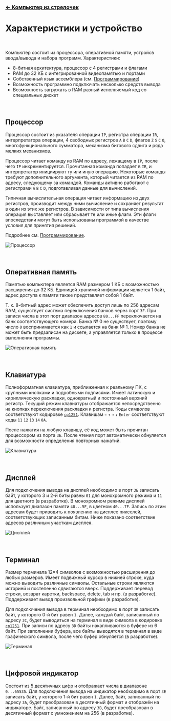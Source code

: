 ﻿### [← Компьютер из стрелочек](README.md)

# Характеристики и устройство
<br>

Компьютер состоит из процессора, оперативной памяти, устройсв ввода/вывода и набора программ. Характеристики:
- 8-битная архитектура, процессор с 4 регистрами и флагами
- RAM до 32 КБ с интегрированной видеопамятью и портами
- Собственный язык ассемблера (см. [Программирование](programming.md))
- Возможность программно подключать несколько средств вывода
- Возможность загружать в RAM разный исполняемый код со специальных дискет
<br><br><br>


## Процессор
Процессор состоит из указателя операции `IP`, регистра операции `IR`, интерпретатора операции, 4 свободных регистров `A` `B` `C` `D`, флагов `Z` `S` `C` `O`, многофункционального сумматора, механизма битового сдвига и ряда мелких механизмов.

Процессор читает команду из RAM по адресу, лежащему в `IP`, после чего `IP` инкрементируется. Прочитанная команда попадает в `IR`, и интерпретатор инициируют ту или иную операцию. Некоторые команды требуют дополнительного аргумента, который читается из RAM по адресу, следующему за командой. Команды активно работают с регистрами `A` `B` `C` `D`, подготавливая данные для вычислений.

Типичная вычислительная операция читает информацию из двух регистров, производит между ними вычисление и сохраняет результат в один из этих же регистров. В зависимости от типа вычисления операция выставляет или сбрасывает те или иные флаги. Эти флаги впоследствии могут быть использованы программой в качестве условия для принятия решений.

Подробнее см. [Программирование](programming.md).

![Процессор](img/cpu.jpg)
<br><br><br>


## Оперативная память
Памятью компьютера является RAM размером 1 КБ с возможностью расширения до 32 КБ. Единицей хранимой информации является 1 байт, адрес доступа к памяти также представляет собой 1 байт.

Т. к. 8-битный адрес может обеспечить доступ лишь по 256 адресам RAM, существует система переключения банков через порт `3F`. При записи числа в этот порт диапазон адресов `80...FF` переключается на банк соответствующего номера. Банка № 0 не существует, поэтому число `0` воспринимается как `1` и ссылается на банк № 1. Номер банка не может быть предзаписан на дискете, а управляется только в процессе выполнения программы.

![Оперативная память](img/ram.jpg)
<br><br><br>


## Клавиатура
Полноформатная клавиатура, приближенная к реальному ПК, с крупными кнопками и подробными подписями. Имеет латинскую и кириллическую раскладки, однократный и постоянный верхний регистр. Текущий режим клавиатуры отображается непосредственно на кнопках переключения раскладки и регистра. Коды символов соответствуют кодировке [`cp1251`](https://ru.wikipedia.org/wiki/Windows-1251). Клавишам `←` `↑` `→` `↓` `Enter` соответствуют коды `11` `12` `13` `14` `0A`.

После нажатия на любую клавишу, её код может быть прочитан процессором из порта `3E`. После чтения порт автоматически обнуляется для возможности определения повторных нажатий.

![Клавиатура](img/keyboard.jpg)
<br><br><br>


## Дисплей
Для подключения вывода на дисплей необходимо в порт `3E` записать байт, у которого 3 и 2-й биты равны `01` для монохромного режима и `11` для цветного (в разработке). В монохромном режиме дисплей использует диапазон памяти `40...5F`, в цветном `40...7F`. Запись по этим адресам будет приводить к появлению на дисплее пикселей, соответствующих записанным битам. Ниже показано соответствие адресов различным участкам дисплея.

![Дисплей](img/display.jpg)
<br><br><br>


## Терминал
Размер терминала 12×4 символов с возможностью расширения до любых размеров. Имеет подвижный курсор в нижней строке, куда можно выводить различные символы. Остальные строки являются историей и постепенно сдвигаются вверх. Поддерживает перевод строки, возврат каретки, backspace, delete, tab и пр. (в разработке). Поддерживает вывод произвольной графики (в разработке).

Для подключения вывода в терминал необходимо в порт `3E` записать байт, у которого 0-й бит равен `1`. Далее, каждый байт, записанный по адресу `3C`, будет выводиться на терминал в виде символа в кодировке [`cp1251`](https://ru.wikipedia.org/wiki/Windows-1251). При записи по адресу `3D` байты накапливаются в буфере из 6 байт. При заполнении буфера, все байты выводятся в терминал в виде графического символа, после чего буфер обнуляется (в разработке).

![Терминал](img/terminal.jpg)
<br><br><br>


## Цифровой индикатор
Состоит из 5 десятичных цифр и отображает числа в диапазоне `0...65535`. Для подключения вывода на индикатор необходимо в порт `3E` записать байт, у которого 1-й бит равен `1`. Далее, байт, записанный по адресу `3A`, будет преобразован в десятичный формат и отображён на индикаторе. Байт, записанный по адресу `3B`, будет преобразован в десятичный формат с умножением на 256 (в разработке).
